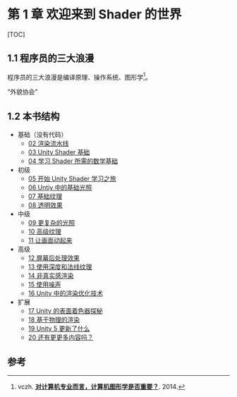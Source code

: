 # 第 1 章  欢迎来到 Shader 的世界

[TOC]

## 1.1 程序员的三大浪漫

程序员的三大浪漫是编译原理、操作系统、图形学[^vczh]。

“外貌协会”

## 1.2 本书结构

- 基础（没有代码）
  - [02 渲染流水线](02_Pipeline.md) 
  - [03 Unity Shader 基础](03_ShaderBasic.md) 
  - [04 学习 Shader 所需的数学基础](04_MathBasic.md) 
- 初级
  - [05 开始 Unity Shader 学习之旅](05_Start.md) 
  - [06 Untiy 中的基础光照](06_LightingBasic.md) 
  - [07 基础纹理](07_TextureBasic.md) 
  - [08 透明效果](08_Transparency.md) 
- 中级
  - [09 更复杂的光照](09_LightingPro.md) 
  - [10 高级纹理](10_TexturePro.md) 
  - [11 让画面动起来](11_Animation.md) 
- 高级
  - [12 屏幕后处理效果](12_PostProcess.md) 
  - [13 使用深度和法线纹理](13_TextureDepthNormal.md) 
  - [14 非真实感渲染](14_NPR.md) 
  - [15 使用噪声](15_Noise.md) 
  - [16 Unity 中的渲染优化技术](16_Optimization.md) 
- 扩展
  - [17 Unity 的表面着色器探秘](17_Surf.md) 
  - [18 基于物理的渲染](18_PBR.md) 
  - [19 Unity 5 更新了什么](19_Unity5.md) 
  - [20 还有更更多内容吗？](20_More.md) 

## 参考

[^vczh]: vczh. [**对计算机专业而言，计算机图形学是否重要？**](https://www.zhihu.com/question/19747470/answer/24453205). 2014.

